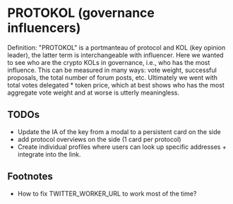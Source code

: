 # PROTOKOL (governance influencers)

Definition: "PROTOKOL" is a portmanteau of protocol and KOL (key opinion leader), the latter term is interchangeable with influencer.
Here we wanted to see who are the crypto KOLs in governance, i.e., who has the most influence. This can be measured in many ways: vote weight, successful proposals, the total number of forum posts, etc. Ultimately we went with total votes delegated * token price, which at best shows who has the most aggregate vote weight and at worse is utterly meaningless.


## TODOs
* Update the IA of the key from a modal to a persistent card on the side
* add protocol overviews on the side (1 card per protocol)
* Create individual profiles where users can look up specific addresses + integrate into the link.


## Footnotes

* How to fix TWITTER_WORKER_URL to work most of the time?